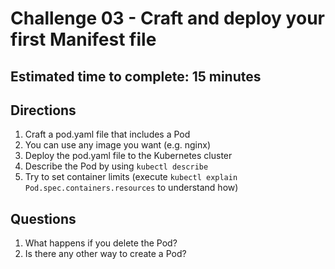 # Challenge 03 - Craft and deploy your first Manifest file
## Estimated time to complete: 15 minutes

## Directions
1. Craft a pod.yaml file that includes a Pod
2. You can use any image you want (e.g. nginx)
3. Deploy the pod.yaml file to the Kubernetes cluster
4. Describe the Pod by using `kubectl describe`
5. Try to set container limits (execute `kubectl explain Pod.spec.containers.resources` to understand how)

## Questions
1. What happens if you delete the Pod?
2. Is there any other way to create a Pod?